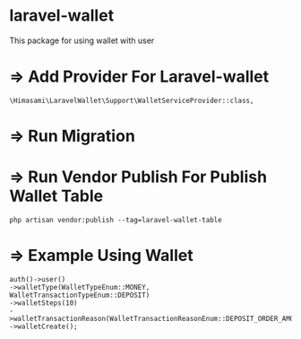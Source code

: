 # laravel-wallet
This package for using wallet with user

# => Add Provider For Laravel-wallet
    \Himasami\LaravelWallet\Support\WalletServiceProvider::class,

# => Run Migration

# => Run Vendor Publish For Publish Wallet Table
    php artisan vendor:publish --tag=laravel-wallet-table 

# => Example Using Wallet 
    auth()->user()
    ->walletType(WalletTypeEnum::MONEY, WalletTransactionTypeEnum::DEPOSIT)
    ->walletSteps(10)
    ->walletTransactionReason(WalletTransactionReasonEnum::DEPOSIT_ORDER_AMOUNT)
    ->walletCreate();
